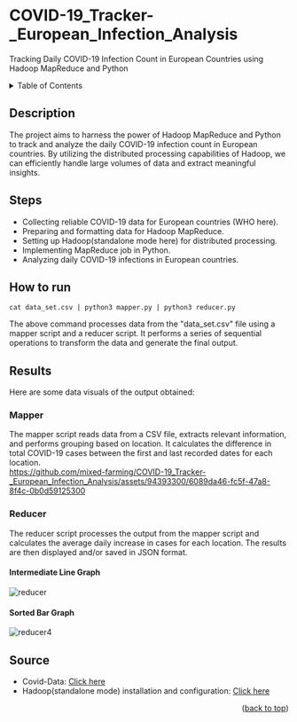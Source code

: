 <a name="readme-top"></a>
# COVID-19_Tracker-_European_Infection_Analysis
Tracking Daily COVID-19 Infection Count in European Countries using Hadoop MapReduce and Python
<!-- TABLE OF CONTENTS -->
<details>
  <summary>Table of Contents</summary>
  <ol>
    <li>
      <a href="#description">Description</a>
    </li>
    <li>
      <a href="#steps">Steps</a>
    </li>
    <li>
      <a href="#how-to-run">How to run</a>
    </li>
    <li>
      <a href="#results">Results</a>
      <ul>
        <li>
          <a href="#mapper">Mapper</a>
        </li>
        <li>
          <a href="#reducer">Reducer</a>
          <ul>
            <li><a href="#intermediate-line-graph">Intermediate Line Graph</a></li>
            <li><a href="#sorted-bar-graph">Sorted Bar Graph</a></li>
          </ul>
        </li>
      </ul>
     </li>
    <li><a href="#source">Source</a></li>
  </ol>
</details>

<!-- DESCRIPTION -->
## Description
The project aims to harness the power of Hadoop MapReduce and Python to track and analyze the daily COVID-19 infection count in European countries. By utilizing the distributed processing capabilities of Hadoop, we can efficiently handle large volumes of data and extract meaningful insights.

<!-- STEPS -->
## Steps
- Collecting reliable COVID-19 data for European countries (WHO here).
- Preparing and formatting data for Hadoop MapReduce.
- Setting up Hadoop(standalone mode here) for distributed processing.
- Implementing MapReduce job in Python.
- Analyzing daily COVID-19 infections in European countries.

<!-- HOW TO RUN -->
## How to run
```
cat data_set.csv | python3 mapper.py | python3 reducer.py
```
The above command processes data from the "data_set.csv" file using a mapper script and a reducer script. It performs a series of sequential operations to transform the data and generate the final output.

<!-- RESULTS -->
## Results
Here are some data visuals of the output obtained:
<!-- MAPPER -->
### Mapper
The mapper script reads data from a CSV file, extracts relevant information, and performs grouping based on location. It calculates the difference in total COVID-19 cases between the first and last recorded dates for each location.<br>
https://github.com/mixed-farming/COVID-19_Tracker-_European_Infection_Analysis/assets/94393300/6089da46-fc5f-47a8-8f4c-0b0d59125300

<!-- REDUCER -->
### Reducer
The reducer script processes the output from the mapper script and calculates the average daily increase in cases for each location. The results are then displayed and/or saved in JSON
format.
<!-- INTERMEDIATE LINE GRAPH -->
#### Intermediate Line Graph
![reducer](https://github.com/mixed-farming/COVID-19_Tracker-_European_Infection_Analysis/assets/94393300/aa9f4ffe-389c-4083-bb0c-4d9cb545d466)
<!-- SORTED BAR GRAPH -->
#### Sorted Bar Graph
![reducer4](https://github.com/mixed-farming/COVID-19_Tracker-_European_Infection_Analysis/assets/94393300/62dbe8f2-ca16-462b-8ba5-8d39d949524c)

<!-- SOURCE -->
## Source
- Covid-Data: [Click here](https://github.com/owid/covid-19-data/tree/master/public/data/cases_deaths)
- Hadoop(standalone mode) installation and configuration: [Click here](https://mindmajix.com/installation-and-configuration-in-hadoop#standalone)

<p align="right">(<a href="#readme-top">back to top</a>)</p>
